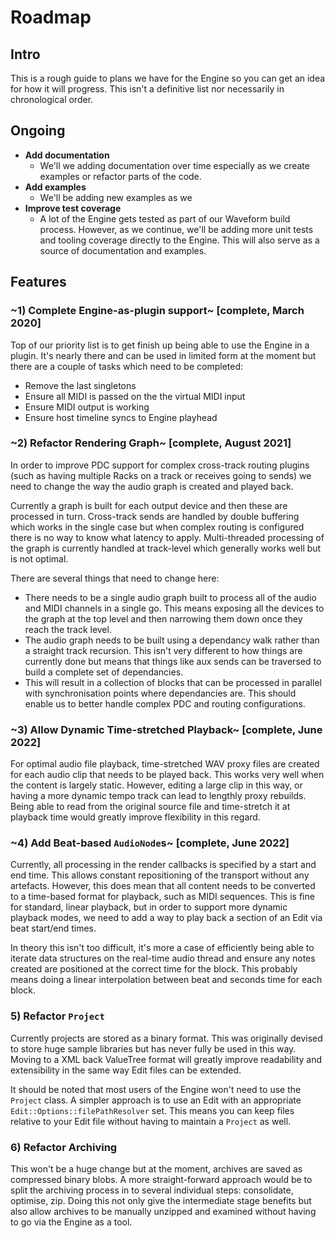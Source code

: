 # Roadmap

## Intro
This is a rough guide to plans we have for the Engine so you can get an idea for how it will progress. This isn't a definitive list nor necessarily in chronological order.

## Ongoing
- **Add documentation**
  - We'll we adding documentation over time especially as we create examples or refactor parts of the code.
- **Add examples**
  - We'll be adding new examples as we
- **Improve test coverage**
  - A lot of the Engine gets tested as part of our Waveform build process. However, as we continue, we'll be adding more unit tests and tooling coverage directly to the Engine. This will also serve as a source of documentation and examples.

## Features
### ~1) Complete Engine-as-plugin support~ [complete, March 2020]
Top of our priority list is to get finish up being able to use the Engine in a plugin. It's nearly there and can be used in limited form at the moment but there are a couple of tasks which need to be completed:
- Remove the last singletons
- Ensure all MIDI is passed on the the virtual MIDI input
- Ensure MIDI output is working
- Ensure host timeline syncs to Engine playhead

### ~2) Refactor Rendering Graph~ [complete, August 2021]
In order to improve PDC support for complex cross-track routing plugins (such as having multiple Racks on a track or receives going to sends) we need to change the way the audio graph is created and played back.

Currently a graph is built for each output device and then these are processed in turn. Cross-track sends are handled by double buffering which works in the single case but when complex routing is configured there is no way to know what latency to apply.
Multi-threaded processing of the graph is currently handled at track-level which generally works well but is not optimal.

There are several things that need to change here:
- There needs to be a single audio graph built to process all of the audio and MIDI channels in a single go. This means exposing all the devices to the graph at the top level and then narrowing them down once they reach the track level.
- The audio graph needs to be built using a dependancy walk rather than a straight track recursion. This isn't very different to how things are currently done but means that things like aux sends can be traversed to build a complete set of dependancies.
- This will result in a collection of blocks that can be processed in parallel with synchronisation points where dependancies are. This should enable us to better handle complex PDC and routing configurations.

### ~3) Allow Dynamic Time-stretched Playback~ [complete, June 2022]
For optimal audio file playback, time-stretched WAV proxy files are created for each audio clip that needs to be played back. This works very well when the content is largely static. However, editing a large clip in this way, or having a more dynamic tempo track can lead to lengthly proxy rebuilds. Being able to read from the original source file and time-stretch it at playback time would greatly improve flexibility in this regard.

### ~4) Add Beat-based `AudioNode`s~ [complete, June 2022]
Currently, all processing in the render callbacks is specified by a start and end time. This allows constant repositioning of the transport without any artefacts. However, this does mean that all content needs to be converted to a time-based format for playback, such as MIDI sequences. This is fine for standard, linear playback, but in order to support more dynamic playback modes, we need to add a way to play back a section of an Edit via beat start/end times.

In theory this isn't too difficult, it's more a case of efficiently being able to iterate data structures on the real-time audio thread and ensure any notes created are positioned at the correct time for the block. This probably means doing a linear interpolation between beat and seconds time for each block.

### 5) Refactor `Project`
Currently projects are stored as a binary format. This was originally devised to store huge sample libraries but has never fully be used in this way. Moving to a XML back ValueTree format will greatly improve readability and extensibility in the same way Edit files can be extended.

It should be noted that most users of the Engine won't need to use the `Project` class. A simpler approach is to use an Edit with an appropriate `Edit::Options::filePathResolver` set. This means you can keep files relative to your Edit file without having to maintain a `Project` as well.

### 6) Refactor Archiving
This won't be a huge change but at the moment, archives are saved as compressed binary blobs. A more straight-forward approach would be to split the archiving process in to several individual steps: consolidate, optimise, zip.
Doing this not only give the intermediate stage benefits but also allow archives to be manually unzipped and examined without having to go via the Engine as a tool.
